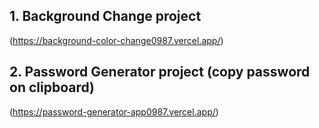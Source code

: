 ## 1. Background Change project
(https://background-color-change0987.vercel.app/)
## 2. Password Generator project (copy password on clipboard)
(https://password-generator-app0987.vercel.app/)
